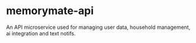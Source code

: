 # memorymate-api
An API microservice used for managing user data, household management, ai integration and text notifs.
